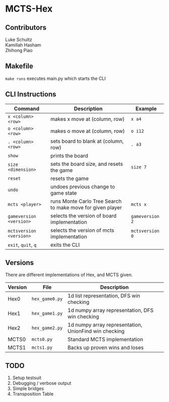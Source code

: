 # MCTS-Hex

## Contributors

Luke Schultz <br>
Kamillah Hasham <br>
Zhihong Piao <br>

## Makefile

`make runs`
executes main.py which starts the CLI

## CLI Instructions

| Command | Description | Example |
| --- | --- | --- |
| `x <column><row>` | makes x move at (column, row) | `x a4` |
| `o <column><row>` | makes o move at (column, row) | `o i12` |
| `. <column><row>` | sets board to blank at (column, row) | `. a3` |
| `show` | prints the board | |
| `size <dimension>` | sets the board size, and resets the game | `size 7` |
| `reset`| resets the game | |
| `undo` | undoes previous change to game state | |
| `mcts <player>` | runs Monte Carlo Tree Search to make move for given player | `mcts x` |
| `gameversion <version>` | selects the version of board implementation | `gameversion 2` |
| `mctsversion <version>` | selects the version of mcts implementation | `mctsversion 0` |
| `exit`, `quit`, `q` | exits the CLI | |

## Versions

There are different implementations of Hex, and MCTS given.

| Version | File | Description |
| --- | --- | --- |
| Hex0 | `hex_game0.py` | 1d list representation, DFS win checking |
| Hex1 | `hex_game1.py` | 1d numpy array representation, DFS win checking |
| Hex2 | `hex_game2.py` | 1d numpy array representation, UnionFind win checking |
| MCTS0 | `mcts0.py` | Standard MCTS implementation |
| MCTS1 | `mcts1.py` | Backs up proven wins and loses |

## TODO

1. Setup testsuit
2. Debugging / verbose output
3. Simple bridges
4. Transposition Table
